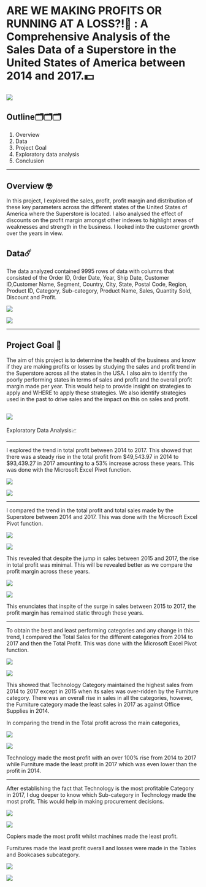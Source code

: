 # ARE WE MAKING PROFITS OR RUNNING AT A LOSS?!🤔 : A Comprehensive Analysis of the Sales Data of a Superstore in the United States of America between 2014 and 2017.💵
![](superstore.png)
---
Outline🗂️🗂️🗂️ 
---
1. Overview
2. Data
3. Project Goal
4. Exploratory data analysis
5. Conclusion
---

Overview 🤓
---
In this project, I explored the sales, profit, profit margin and distribution of these key parameters across the different states of the United States of America where the Superstore is located. I also analysed the effect of discounts on the profit margin amongst other indexes to highlight areas of weaknesses and strength in the business. I looked into the customer growth over the years in view.

Data☄️ 
---
The data analyzed contained 9995 rows of data with columns that consisted of the Order ID, 0rder Date, Year, Ship Date, Customer ID,Customer Name, Segment, Country, City, State, Postal Code, Region, Product ID, Category, Sub-category, Product Name, Sales, Quantity Sold, Discount and Profit.

![](data_1.png)


![](data_2.png)

---

Project Goal 🥅
---
The aim of this project is to determine the health of the business and know if they are making profits or losses by studying the sales and profit trend in the Superstore across all the states in the USA. I also aim to identify the poorly performing states in terms of sales and profit and the overall profit margin made per year. This would help to provide insight on strategies to apply and WHERE to apply these strategies. We also identify strategies used in the past to drive sales and the impact on this on sales and profit.

![](business_health.png)
---


Exploratory Data Analysis📈 

---
I explored the trend in total profit between 2014 to 2017. This showed that there was a steady rise in the total profit from $49,543.97 in 2014 to $93,439.27 in 2017 amounting to a 53% increase across these years. This was done with the Microsoft Excel Pivot function.


  ![](tp_pivot.png)



![](profit_1.png)

---


I compared the trend in the total profit and total sales made by the Superstore between 2014 and 2017. This was done with the Microsoft Excel Pivot function.

![](tstp_pivot.png)



![](ts_tp.png)


This revealed that despite the jump in sales between 2015 and 2017, the rise in total profit was minimal. This will be revealed better as we compare the profit margin across these years.




![](pm_ana.png)


![](pm_1417.png)


This enunciates that inspite of the surge in sales between 2015 to 2017, the profit margin has remained static through these years.

---

To obtain the best and least performing categories and any change in this trend, I compared the Total Sales for the different categories from 2014 to 2017 and then the Total Profit. This was done with the Microsoft Excel Pivot function.

![](ts_cat.png)

![](ts_cattrend.png)

This showed that Technology Category maintained the highest sales from 2014 to 2017 except in 2015 when its sales was over-ridden by the Furniture category. There was an overall rise in sales in all the categories, however, the Furniture category made the least sales in 2017 as against Office Supplies in 2014.


In comparing the trend in the Total profit across the main categories,

![](tp_cat.png)

![](tp_cattrend.png)

Technology made the most profit with an over 100% rise from 2014 to 2017 while Furniture made the least profit in 2017 which was even lower than the profit in 2014.

---

After establishing the fact that Technology is the most profitable Category in 2017, I dug deeper to know which Sub-category in Technology made the most profit. This would help in making procurement decisions.


![](tptech_pivot.png)

![](tssub.png)

Copiers made the most profit whilst machines made the least profit.


Furnitures made the least profit overall and losses were made in the Tables and Bookcases subcategory.

![](furniture_pivot.png)


![](furniture_chart.png)




